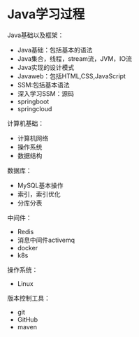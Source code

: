 # Java学习过程

Java基础以及框架：

- Java基础：包括基本的语法
- Java集合，线程，stream流，JVM，IO流
- Java实现的设计模式
- Javaweb：包括HTML,CSS,JavaScript
- SSM:包括基本语法
- 深入学习SSM：源码
- springboot
- springcloud

计算机基础：

- 计算机网络
- 操作系统
- 数据结构

数据库：

- MySQL基本操作
- 索引，索引优化
- 分库分表

中间件：

- Redis
- 消息中间件activemq
- docker
- k8s

操作系统：

- Linux

版本控制工具：

- git
- GitHub
- maven





